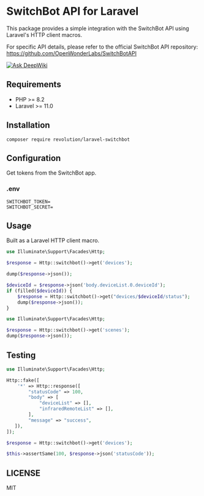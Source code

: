 # SwitchBot API for Laravel

This package provides a simple integration with the SwitchBot API using Laravel's HTTP client macros.

For specific API details, please refer to the official SwitchBot API repository: https://github.com/OpenWonderLabs/SwitchBotAPI

[![Ask DeepWiki](https://deepwiki.com/badge.svg)](https://deepwiki.com/invokable/laravel-switchbot)

## Requirements

- PHP >= 8.2
- Laravel >= 11.0

## Installation

```shell
composer require revolution/laravel-switchbot
```

## Configuration

Get tokens from the SwitchBot app.

### .env

```
SWITCHBOT_TOKEN=
SWITCHBOT_SECRET=
```

## Usage

Built as a Laravel HTTP client macro.

```php
use Illuminate\Support\Facades\Http;

$response = Http::switchbot()->get('devices');

dump($response->json());

$deviceId = $response->json('body.deviceList.0.deviceId');
if (filled($deviceId)) {
    $response = Http::switchbot()->get("devices/$deviceId/status");
    dump($response->json());
}
```

```php
use Illuminate\Support\Facades\Http;

$response = Http::switchbot()->get('scenes');
dump($response->json());
```

## Testing

```php
use Illuminate\Support\Facades\Http;

Http::fake([
    '*' => Http::response([
        "statusCode" => 100,
        "body" => [
            "deviceList" => [],
            "infraredRemoteList" => [],
        ],
        "message" => "success",
   ]),
]);

$response = Http::switchbot()->get('devices');

$this->assertSame(100, $response->json('statusCode'));
```

## LICENSE

MIT
